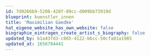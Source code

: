 ```yaml
---
id: 7d0266b9-5208-428f-89cc-d009bb73919d
blueprint: kuenstler_innen
title: 'Maximilian Gaedke'
hat_eigene_website_has_own_website: false
biographie_eintragen_create_artist_s_biography: false
updated_by: b1a43fd3-c865-4122-b6cc-50cfa81a1985
updated_at: 1656704441
---
```

